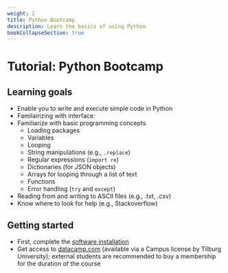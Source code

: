 ```yaml
---
weight: 2
title: Python Bootcamp
description: Learn the basics of using Python
bookCollapseSection: true
---
```


# Tutorial: Python Bootcamp

## Learning goals

- Enable you to write and execute simple code in Python
- Familairizing with interface:
- Familiarize with basic programming concepts
  - Loading packages
  - Variables
  - Looping
  - String manipulations (e.g., `.replace`)
  - Regular expressions (`import re`)
  - Dictionaries (for JSON objects)
  - Arrays for looping through a list of text
  - Functions
  - Error handling (`try` and `except`)
- Reading from and writing to ASCII files (e.g., .txt, .csv)
- Know where to look for help (e.g., Stackoverflow)

## Getting started

- First, complete the [software installation](../software)
- Get access to [datacamp.com](https://datacamp.com) (available via a Campus license by Tilburg University); external students are recommended to buy a membership for the duration of the course
